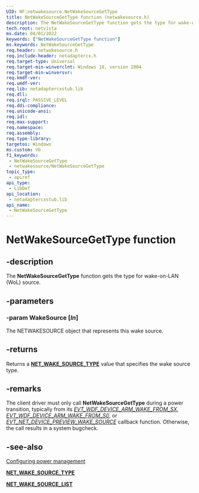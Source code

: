 ```yaml
---
UID: NF:netwakesource.NetWakeSourceGetType
title: NetWakeSourceGetType function (netwakesource.h)
description: The NetWakeSourceGetType function gets the type for wake-on-LAN (WoL) source.
tech.root: netvista
ms.date: 04/01/2022
keywords: ["NetWakeSourceGetType function"]
ms.keywords: NetWakeSourceGetType
req.header: netwakesource.h
req.include-header: netadaptercx.h 
req.target-type: Universal
req.target-min-winverclnt: Windows 10, version 2004
req.target-min-winversvr: 
req.kmdf-ver: 
req.umdf-ver: 
req.lib: netadaptercxstub.lib
req.dll: 
req.irql: PASSIVE_LEVEL
req.ddi-compliance: 
req.unicode-ansi: 
req.idl: 
req.max-support: 
req.namespace: 
req.assembly: 
req.type-library: 
targetos: Windows
ms.custom: Vb
f1_keywords:
 - NetWakeSourceGetType
 - netwakesource/NetWakeSourceGetType
topic_type:
 - apiref
api_type:
 - LibDef
api_location:
 - netadaptercxstub.lib
api_name:
 - NetWakeSourceGetType
---
```


# NetWakeSourceGetType function


## -description

The **NetWakeSourceGetType** function gets the type for wake-on-LAN (WoL) source.

## -parameters

### -param WakeSource [_In_]

The NETWAKESOURCE object that represents this wake source.

## -returns

Returns a [**NET_WAKE_SOURCE_TYPE**](../netwakesource/ne-netwakesource-_net_wake_source_type.md) value that specifies the wake source type.

## -remarks

The client driver must only call **NetWakeSourceGetType** during a power transition, typically from its *[EVT_WDF_DEVICE_ARM_WAKE_FROM_SX](../wdfdevice/nc-wdfdevice-evt_wdf_device_arm_wake_from_sx.md)*, *[EVT_WDF_DEVICE_ARM_WAKE_FROM_S0](../wdfdevice/nc-wdfdevice-evt_wdf_device_arm_wake_from_s0.md)*, or *[EVT_NET_DEVICE_PREVIEW_WAKE_SOURCE](../netdevice/nc-netdevice-evt_net_device_preview_wake_source.md)* callback function. Otherwise, the call results in a system bugcheck.

## -see-also

[Configuring power management](/windows-hardware/drivers/netcx/configuring-power-management)

[**NET_WAKE_SOURCE_TYPE**](../netwakesource/ne-netwakesource-_net_wake_source_type.md)

[**NET_WAKE_SOURCE_LIST**](../netwakesourcelist/ns-netwakesourcelist-_net_wake_source_list.md)
